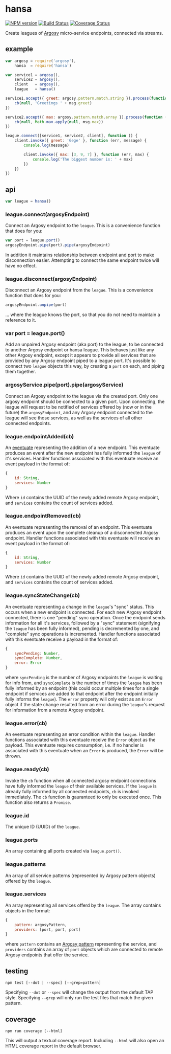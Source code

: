 # hansa

[![NPM version](https://badge.fury.io/js/hansa.png)](http://badge.fury.io/js/hansa)
[![Build Status](https://travis-ci.org/jasonpincin/hansa.svg?branch=master)](https://travis-ci.org/jasonpincin/hansa)
[![Coverage Status](https://coveralls.io/repos/jasonpincin/hansa/badge.png?branch=master)](https://coveralls.io/r/jasonpincin/hansa?branch=master)

Create leagues of [Argosy](https://github.com/jasonpincin/argosy) micro-service endpoints, connected via streams.

## example

```javascript
var argosy = require('argosy'),
    hansa  = require('hansa')

var service1 = argosy(),
    service2 = argosy(),
    client   = argosy(),
    league   = hansa()

service1.accept({ greet: argosy.pattern.match.string }).process(function (msg, cb) {
    cb(null, 'Greetings ' + msg.greet)
})

service2.accept({ max: argosy.pattern.match.array }).process(function (msg, cb) {
    cb(null, Math.max.apply(null, msg.max))
})

league.connect([service1, service2, client], function () {
    client.invoke({ greet: 'Gege' }, function (err, message) {
        console.log(message)

        client.invoke({ max: [3, 9, 7] }, function (err, max) {
            console.log('The biggest number is: ' + max)
        })
    })
})
```

## api

```javascript
var league = hansa()
```

### league.connect(argosyEndpoint)

Connect an Argosy endpoint to the `league`. This is a convenience function that does for you:

```javascript
var port = league.port()
argosyEndpoint.pipe(port).pipe(argosyEndpoint)
```

In addition it maintains relationship between endpoint and port to make disconnection easier. Attempting to connect the same endpoint twice will have no effect.

### league.disconnect(argosyEndpoint)

Disconnect an Argosy endpoint from the `league`. This is a convenience function that does for you:

```javascript
argosyEndpoint.unpipe(port)
```

... where the league knows the port, so that you do not need to maintain a reference to it. 

### var port = league.port()

Add an unpaired Argosy endpoint (aka port) to the league, to be connected to another Argosy endpoint or hansa league. This behaves just like any other Argosy endpoint, except it appears to provide all services that are provided by any Argosy endpoint piped to a league port. It's possible to connect two `league` objects this way, by creating a `port` on each, and piping them together. 

### argosyService.pipe(port).pipe(argosyService)

Connect an Argosy endpoint to the league via the created port. Only one argosy endpoint should be connected to a given port. Upon connecting, the league will request to be notified of services offered by (now or in the future) the `argosyEndpoint`, and any Argosy endpoint connected to the league will see those services, as well as the services of all other connected endpoints.

### league.endpointAdded(cb)

An [eventuate](https://github.com/jasonpincin/eventuate) representing the addition of a new endpoint. This eventuate produces an event after the new endpoint has fully informed the `league` of it's services. Handler functions associated with this eventuate receive an event payload in the format of:

```javascript
{
    id: String,
    services: Number
}
```

Where `id` contains the UUID of the newly added remote Argosy endpoint, and `services` contains the count of services added.

### league.endpointRemoved(cb)

An eventuate representing the removal of an endpoint. This eventuate produces an event upon the complete cleanup of a disconnected Argosy endpoint. Handler functions associated with this eventuate will receive an event payload in the format of:

```javascript
{
    id: String,
    services: Number
}
```

Where `id` contains the UUID of the newly added remote Argosy endpoint, and `services` contains the count of services added.

### league.syncStateChange(cb)

An eventuate representing a change in the `league`'s "sync" status. This occurs when a new endpoint is connected. For each new Argosy endpoint connected, there is one "pending" sync operation. Once the endpoint sends information for all it's services, followed by a "sync" statement (signifying the `league` has been fully informed), pending is decremented by one, and "complete" sync operations is incremented. Handler functions associated with this eventuate receive a payload in the format of: 

```javascript
{
    syncPending: Number,
    syncComplete: Number,
    error: Error
}
```

where `syncPending` is the number of Argosy endpoints the `league` is waiting for info from, and `syncComplete` is the number of times the `league` has been fully informed by an endpoint (this could occur multiple times for a single endpoint if services are added to that endpoint after the endpoint initially fully informs the `league`). The `error` property will only exist as an `Error` object if the state change resulted from an error during the `league`'s request for information from a remote Argosy endpoint.

### league.error(cb)

An eventuate representing an error condition within the `league`. Handler functions associated with this eventuate receive the `Error` object as the payload. This eventuate requires consumption, i.e. if no handler is associated with this eventuate when an `Error` is produced, the `Error` will be thrown.

### league.ready(cb)

Invoke the `cb` function when all connected argosy endpoint connections have fully informed the `league` of their available services. If the `league` is already fully informed by all connected endpoints, `cb` is invoked immediately. The `cb` function is gauranteed to only be executed once. This function also returns a `Promise`.

### league.id

The unique ID (UUID) of the `league`.

### league.ports

An array containing all ports created via `league.port()`.

### league.patterns

An array of all service patterns (represented by Argosy pattern objects) offered by the `league`. 

### league.services

An array representing all services offerd by the `league`. The array contains objects in the format:

```javascript
{
    pattern: argosyPattern,
    providers: [port, port, port]
}
```

where `pattern` contains an [Argosy pattern](https://github.com/jasonpincin/argosy-pattern) representing the service, and `providers` contains an array of `port` objects which are connected to remote Argosy endpoints that offer the service.

## testing

`npm test [--dot | --spec] [--grep=pattern]`

Specifying `--dot` or `--spec` will change the output from the default TAP style. 
Specifying `--grep` will only run the test files that match the given pattern.

## coverage

`npm run coverage [--html]`

This will output a textual coverage report. Including `--html` will also open 
an HTML coverage report in the default browser.
